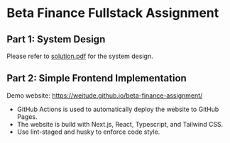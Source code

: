 # Beta Finance Fullstack Assignment

## Part 1: System Design

Please refer to [solution.pdf](https://github.com/weitude/beta-finance-assignment/blob/main/system_design/solution.pdf) for the system design.

## Part 2: Simple Frontend Implementation

Demo website: https://weitude.github.io/beta-finance-assignment/

- GitHub Actions is used to automatically deploy the website to GitHub Pages.
- The website is build with Next.js, React, Typescript, and Tailwind CSS.
- Use lint-staged and husky to enforce code style.